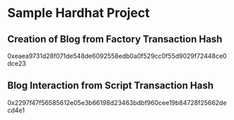 # Sample Hardhat Project

<!-- ## Factory Deployment and Todo contract Creation -->
<!-- ![image](https://github.com/JeffreyJoel/Onchain-Interaction-Test/assets/72028836/e7366cc1-cb24-412c-ac3e-d8ebdd8df80f)

## Creation of Todo from script
![image](https://github.com/JeffreyJoel/Onchain-Interaction-Test/assets/72028836/724bfe12-6890-434c-b26a-7bde19a0df37) -->

##  Creation of Blog from Factory Transaction Hash
0xeaea9731d28f071de548de6092558edb0a0f529cc0f55d9029f72448ce0dce23

##   Blog Interaction from Script Transaction Hash
0x2297f47f56585612e05e3b66198d23463bdbf960cee19b84728f25662decd4e1